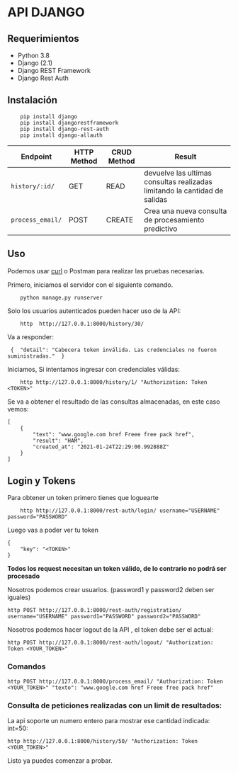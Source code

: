 # API DJANGO

## Requerimientos
- Python 3.8
- Django (2.1)
- Django REST Framework
- Django Rest Auth

## Instalación
```
	pip install django
	pip install djangorestframework
	pip install django-rest-auth
	pip install django-allauth
```

Endpoint |HTTP Method | CRUD Method | Result
-- | -- |-- |--
`history/:id/` | GET | READ | devuelve las ultimas consultas realizadas limitando la cantidad de salidas
`process_email/`| POST | CREATE | Crea una nueva consulta de procesamiento predictivo

## Uso
Podemos usar [curl](https://curl.haxx.se/) o Postman para realizar las pruebas necesarias.


Primero, iniciamos el servidor con el siguiente comando.
```
	python manage.py runserver
```
Solo los usuarios autenticados pueden hacer uso de la API:
```
	http  http://127.0.0.1:8000/history/30/
```
Va a responder:
```
 {  "detail": "Cabecera token inválida. Las credenciales no fueron suministradas."  }
```
Iniciamos, Si intentamos ingresar con credenciales válidas:
```
	http http://127.0.0.1:8000/history/1/ "Authorization: Token <TOKEN>"
```
Se va a obtener el resultado de las consultas almacenadas, en este caso vemos:
```
[
    {
        "text": "www.google.com href Freee free pack href",
        "result": "HAM",
        "created_at": "2021-01-24T22:29:00.992888Z"
    }
]
```

## Login y Tokens

Para obtener un token primero tienes que loguearte
```
	http http://127.0.0.1:8000/rest-auth/login/ username="USERNAME" password="PASSWORD"
```
Luego vas a poder ver tu token
```
{
    "key": "<TOKEN>"
}
```
**Todos los request necesitan un token válido, de lo contrario no podrá ser procesado**

Nosotros podemos crear usuarios. (password1 y password2 deben ser iguales)
```
http POST http://127.0.0.1:8000/rest-auth/registration/ username="USERNAME" password1="PASSWORD" password2="PASSWORD"
```
Nosotros podemos hacer logout de la API , el token debe ser el actual:
```
http POST http://127.0.0.1:8000/rest-auth/logout/ "Authorization: Token <YOUR_TOKEN>" 
```


### Comandos
```
http POST http://127.0.0.1:8000/process_email/ "Authorization: Token <YOUR_TOKEN>" "texto": "www.google.com href Freee free pack href"

```

### Consulta de peticiones realizadas con un limit de resultados:
La api soporte un numero entero para mostrar ese cantidad indicada: int=50:
```
http http://127.0.0.1:8000/history/50/ "Authorization: Token <YOUR_TOKEN>"
```

Listo ya puedes comenzar a probar.

